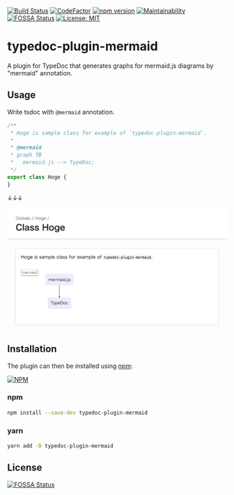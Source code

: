 [![Build Status](https://travis-ci.org/kamiazya/typedoc-plugin-mermaid.svg?branch=master)](https://travis-ci.org/kamiazya/typedoc-plugin-mermaid) [![CodeFactor](https://www.codefactor.io/repository/github/kamiazya/typedoc-plugin-mermaid/badge)](https://www.codefactor.io/repository/github/kamiazya/typedoc-plugin-mermaid) [![npm version](https://badge.fury.io/js/typedoc-plugin-mermaid.svg)](https://badge.fury.io/js/typedoc-plugin-mermaid) [![Maintainability](https://api.codeclimate.com/v1/badges/827855fa3daba03076b4/maintainability)](https://codeclimate.com/github/kamiazya/typedoc-plugin-mermaid/maintainability) [![FOSSA Status](https://app.fossa.io/api/projects/git%2Bgithub.com%2Fkamiazya%2Ftypedoc-plugin-mermaid.svg?type=shield)](https://app.fossa.io/projects/git%2Bgithub.com%2Fkamiazya%2Ftypedoc-plugin-mermaid?ref=badge_shield) [![License: MIT](https://img.shields.io/badge/License-MIT-yellow.svg)](https://opensource.org/licenses/MIT)

# typedoc-plugin-mermaid

A plugin for TypeDoc that generates graphs for mermaid.js diagrams by "mermaid" annotation.

## Usage

Write tsdoc with `@mermaid` annotation.

```typescript
/**
 * Hoge is sample class for example of `typedoc-plugin-mermaid`.
 *
 * @mermaid
 * graph TB
 *   mermaid.js --> TypeDoc;
 */
export class Hoge {
}

```

↓↓↓

![Example](./img/example.png)


## Installation

The plugin can then be installed using [npm](https://www.npmjs.com/):

[![NPM](https://nodei.co/npm/typedoc-plugin-mermaid.png)](https://nodei.co/npm/typedoc-plugin-mermaid/)
### npm

```sh
npm install --save-dev typedoc-plugin-mermaid
```

### yarn

```sh
yarn add -D typedoc-plugin-mermaid
```

## License

[![FOSSA Status](https://app.fossa.io/api/projects/git%2Bgithub.com%2Fkamiazya%2Ftypedoc-plugin-mermaid.svg?type=large)](https://app.fossa.io/projects/git%2Bgithub.com%2Fkamiazya%2Ftypedoc-plugin-mermaid?ref=badge_large)

